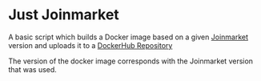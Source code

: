 # Just Joinmarket

A basic script which builds a Docker image based on a given [Joinmarket](https://github.com/JoinMarket-Org/joinmarket-clientserver) 
version and uploads it to a [DockerHub Repository](https://hub.docker.com/repository/docker/thebitcoinprof/just-joinmarket)

The version of the docker image corresponds with the Joinmarket version that was used.